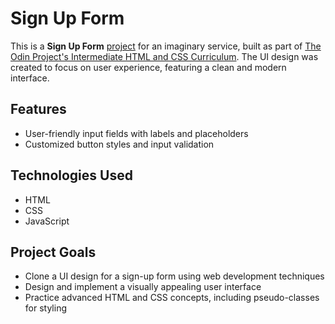 # Sign Up Form

This is a **Sign Up Form** [project](https://www.theodinproject.com/lessons/node-path-intermediate-html-and-css-sign-up-form) for an imaginary service, built as part of [The Odin Project's Intermediate HTML and CSS Curriculum](https://www.theodinproject.com/). The UI design was created to focus on user experience, featuring a clean and modern interface.

## Features

- User-friendly input fields with labels and placeholders
-	Customized button styles and input validation

## Technologies Used

- HTML
- CSS
- JavaScript

## Project Goals

- Clone a UI design for a sign-up form using web development techniques
-	Design and implement a visually appealing user interface
-	Practice advanced HTML and CSS concepts, including pseudo-classes for styling
